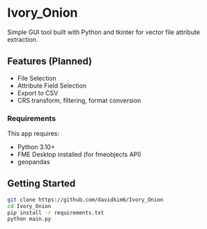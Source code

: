 # Ivory_Onion

Simple GUI tool built with Python and tkinter for vector file attribute extraction.

## Features (Planned)

- File Selection
- Attribute Field Selection
- Export to CSV
- CRS transform, filtering, format conversion

### Requirements

This app requires:
- Python 3.10+
- FME Desktop installed (for fmeobjects API)
- geopandas

## Getting Started

```bash
git clone https://github.com/davidkim6/Ivory_Onion
cd Ivory_Onion
pip install -r requirements.txt
python main.py
